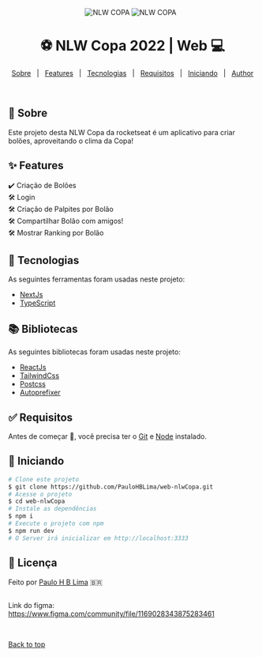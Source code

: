 <div align="center" id="top"> 
  <img src="https://github.com/PauloHBLima/web-nlwCopa/blob/master/src/assets/logo.svg" alt="NLW COPA" />
  
  <img src="https://github.com/PauloHBLima/web-nlwCopa/blob/master/src/assets/web-1.png" alt="NLW COPA" />
  &#xa0;

</div>

<h1 align="center">⚽️ NLW Copa 2022 | Web 💻</h1>
<p align="center">
  <a href="#dart-sobre">Sobre</a> &#xa0; | &#xa0; 
  <a href="#sparkles-features">Features</a> &#xa0; | &#xa0;
  <a href="#rocket-tecnologias">Tecnologias</a> &#xa0; | &#xa0;
  <a href="#white_check_mark-requisitos">Requisitos</a> &#xa0; | &#xa0;
  <a href="#checkered_flag-iniciando">Iniciando</a> &#xa0; | &#xa0;
  <!--<a href="#memo-licença">Licença</a> &#xa0; | &#xa0;-->
  <a href="https://github.com/PauloHBLima" target="_blank">Author</a>
</p>

<br>

## :dart: Sobre ##

Este projeto desta NLW Copa da rocketseat é um aplicativo para criar bolões, aproveitando o clima da Copa!

## :sparkles: Features ##

:heavy_check_mark: Criação de Bolões\
:hammer_and_wrench: Login\
:hammer_and_wrench: Criação de Palpites por Bolão\
:hammer_and_wrench: Compartilhar Bolão com amigos!\
:hammer_and_wrench: Mostrar Ranking por Bolão

## :rocket: Tecnologias ##

As seguintes ferramentas foram usadas neste projeto:

- [NextJs](https://nextjs.org/)
- [TypeScript](https://www.typescriptlang.org/)

## 📚️ Bibliotecas ##

As seguintes bibliotecas foram usadas neste projeto:

- [ReactJs]()
- [TailwindCss]()
- [Postcss]()
- [Autoprefixer]()

## :white_check_mark: Requisitos ##

Antes de começar :checkered_flag:, você precisa ter o [Git](https://git-scm.com) e [Node](https://nodejs.org/en/) instalado.

## :checkered_flag: Iniciando ##

```bash
# Clone este projeto
$ git clone https://github.com/PauloHBLima/web-nlwCopa.git
# Acesse o projeto
$ cd web-nlwCopa
# Instale as dependências
$ npm i
# Execute o projeto com npm
$ npm run dev
# O Server irá inicializar em http://localhost:3333
```


## :memo: Licença ##

Feito por <a href="https://github.com/PauloHBLima" target="_blank">Paulo H B Lima</a> 🇧🇷
##
Link do figma: https://www.figma.com/community/file/1169028343875283461

&#xa0;

<a href="#top">Back to top</a>

